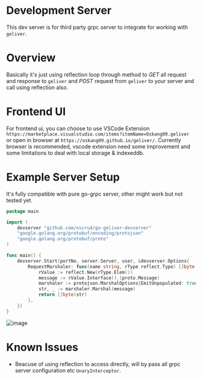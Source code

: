 # Development Server

This dev server is for third party grpc server to integrate for working with `geliver`.


# Overview

Basically it's just using reflection loop through method to *GET* all request and response to `geliver` and *POST* request from `geliver` to your server and call using reflection also.

# Frontend UI

For frontend ui, you can choose to use VSCode Extension `https://marketplace.visualstudio.com/items?itemName=Oskang09.geliver` or open in browser at `https://oskang09.github.io/geliver/`. Currently browser is recommended, vscode extension need some improvement and some limitations to deal with local storage & indexeddb.

# Example Server Setup

It's fully compatible with pure go-grpc server, other might work but not tested yet.

```go
package main

import (
	devserver "github.com/oscrud/go-geliver-devserver"
	"google.golang.org/protobuf/encoding/protojson"
	"google.golang.org/protobuf/proto"
)

func main() {
	devserver.Start(portNo, server.Server, user, &devserver.Options{
		RequestMarshaler: func(name string, rType reflect.Type) []byte {
			rValue := reflect.New(rType.Elem())
			message := rValue.Interface().(proto.Message)
			marshaler := protojson.MarshalOptions{EmitUnpopulated: true}
			str, _ := marshaler.Marshal(message)
			return []byte(str)
		},
	})
}
```

![image](https://user-images.githubusercontent.com/15674107/117440375-8ce0cd80-af66-11eb-9c1f-b203b12b173c.png)

# Known Issues

* Beacuse of using reflection to access directly, will by pass all grpc server configuration etc `UnaryInterceptor`.